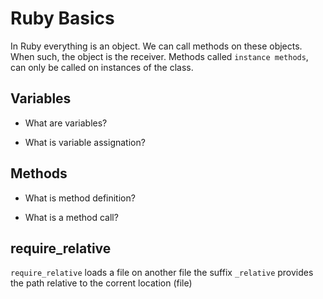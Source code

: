 # Ruby Basics 

In Ruby everything is an object.
We can call methods on these objects. When such, the object is the receiver.
Methods called `instance methods`, can only be called on instances of the class.

## Variables

- What are variables?

- What is variable assignation?

## Methods

- What is method definition?

- What is a method call?

## require_relative

`require_relative` loads a file on another file
the suffix `_relative` provides the path relative to the corrent location (file)